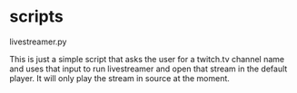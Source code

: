 # scripts
livestreamer.py

This is just a simple script that asks the user for a twitch.tv channel name and uses that input to run livestreamer and open that stream
in the default player. It will only play the stream in source at the moment.
